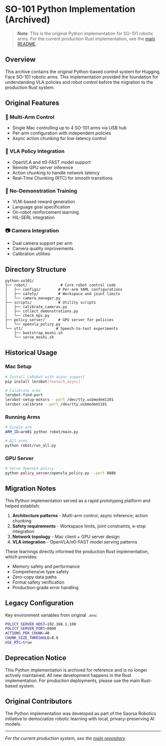 # SO-101 Python Implementation (Archived)

> **Note**: This is the original Python implementation for SO-101 robotic arms. For the current production Rust implementation, see the [main README](../../README.md).

## Overview

This archive contains the original Python-based control system for Hugging Face SO-101 robotic arms. This implementation provided the foundation for understanding VLA policies and robot control before the migration to the production Rust system.

## Original Features

### 🤖 Multi-Arm Control
- Single Mac controlling up to 4 SO-101 arms via USB hub
- Per-arm configuration with independent policies
- Async action chunking for low-latency control

### 🧠 VLA Policy Integration
- OpenVLA and π0-FAST model support
- Remote GPU server inference
- Action chunking to handle network latency
- Real-Time Chunking (RTC) for smooth transitions

### 🎯 No-Demonstration Training
- VLM-based reward generation
- Language goal specification
- On-robot reinforcement learning
- HIL-SERL integration

### 📷 Camera Integration
- Dual camera support per arm
- Camera quality improvements
- Calibration utilities

## Directory Structure

```
python-so101/
├── robot/               # Core robot control code
│   ├── configs/        # Per-arm YAML configurations
│   ├── safety/         # Workspace and joint limits
│   └── camera_manager.py
├── scripts/            # Utility scripts
│   ├── calibrate_cameras.py
│   ├── collect_demonstrations.py
│   └── check_mps.py
├── policy_server/      # GPU server for policies
│   └── openvla_policy.py
└── stt/               # Speech-to-text experiments
    ├── bootstrap_moshi.sh
    └── serve_moshi.sh
```

## Historical Usage

### Mac Setup
```bash
# Install LeRobot with async support
pip install lerobot[feetech,async]

# Calibrate arms
lerobot-find-port
lerobot-setup-motors --port /dev/tty.usbmodem1101
lerobot-calibrate --port /dev/tty.usbmodem1101
```

### Running Arms
```bash
# Single arm
ARM_ID=arm01 python robot/main.py

# All arms
python robot/run_all.py
```

### GPU Server
```bash
# Serve OpenVLA policy
python policy_server/openvla_policy.py --port 8080
```

## Migration Notes

This Python implementation served as a rapid prototyping platform and helped establish:

1. **Architecture patterns** - Multi-arm control, async inference, action chunking
2. **Safety requirements** - Workspace limits, joint constraints, e-stop integration
3. **Network topology** - Mac client + GPU server design
4. **VLA integration** - OpenVLA/π0-FAST model serving patterns

These learnings directly informed the production Rust implementation, which provides:
- Memory safety and performance
- Comprehensive type safety
- Zero-copy data paths
- Formal safety verification
- Production-grade error handling

## Legacy Configuration

Key environment variables from original `.env`:
```bash
POLICY_SERVER_HOST=192.168.1.100
POLICY_SERVER_PORT=8080
ACTIONS_PER_CHUNK=40
CHUNK_SIZE_THRESHOLD=0.6
USE_RTC=true
```

## Deprecation Notice

This Python implementation is archived for reference and is no longer actively maintained. All new development happens in the Rust implementation. For production deployments, please use the main Rust-based system.

## Original Contributors

The Python implementation was developed as part of the Saorsa Robotics initiative to democratize robotic learning with local, privacy-preserving AI models.

---

*For the current production system, see the [main repository](https://github.com/dirvine/saorsa-robotics)*